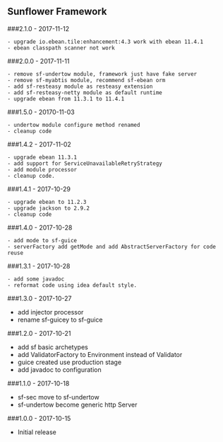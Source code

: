 ## Sunflower Framework

###2.1.0 - 2017-11-12

    - upgrade io.ebean.tile:enhancement:4.3 work with ebean 11.4.1
    - ebean classpath scanner not work

###2.0.0 - 2017-11-11

    - remove sf-undertow module, framework just have fake server
    - remove sf-myabtis module, recommend sf-ebean orm 
    - add sf-resteasy module as resteasy extension
    - add sf-resteasy-netty module as default runtime
    - upgrade ebean from 11.3.1 to 11.4.1
  
###1.5.0 - 20170-11-03

    - undertow module configure method renamed
    - cleanup code

###1.4.2 - 2017-11-02

    - upgrade ebean 11.3.1
    - add support for ServiceUnavailableRetryStrategy
    - add module processor
    - cleanup code. 

###1.4.1 - 2017-10-29

    - upgrade ebean to 11.2.3
    - upgrade jackson to 2.9.2
    - cleanup code

###1.4.0 - 2017-10-28

    - add mode to sf-guice
    - serverFactory add getMode and add AbstractServerFactory for code reuse

###1.3.1 - 2017-10-28

    - add some javadoc
    - reformat code using idea default style.

###1.3.0 - 2017-10-27

  - add injector processor
  - rename sf-guicey to sf-guice
  
###1.2.0 - 2017-10-21
  
  - add sf basic archetypes
  - add ValidatorFactory to Environment instead of Validator
  - guice created use production stage
  - add javadoc to configuration
  
###1.1.0 - 2017-10-18

  - sf-sec move to sf-undertow
  - sf-undertow become generic http Server

###1.0.0 - 2017-10-15

 - Initial release
